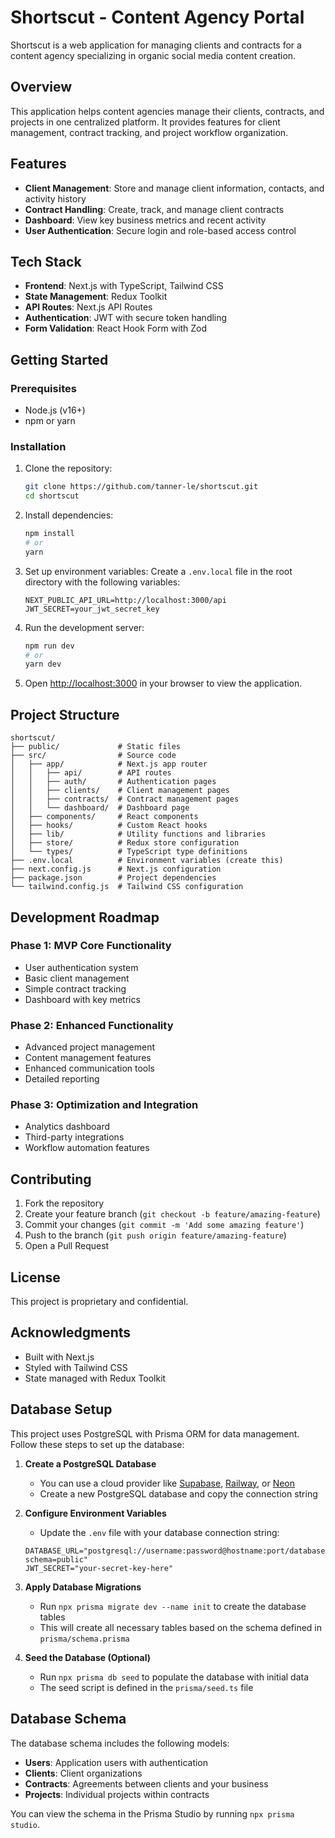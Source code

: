 # Shortscut - Content Agency Portal

Shortscut is a web application for managing clients and contracts for a content agency specializing in organic social media content creation.

## Overview

This application helps content agencies manage their clients, contracts, and projects in one centralized platform. It provides features for client management, contract tracking, and project workflow organization.

## Features

- **Client Management**: Store and manage client information, contacts, and activity history
- **Contract Handling**: Create, track, and manage client contracts
- **Dashboard**: View key business metrics and recent activity
- **User Authentication**: Secure login and role-based access control

## Tech Stack

- **Frontend**: Next.js with TypeScript, Tailwind CSS
- **State Management**: Redux Toolkit
- **API Routes**: Next.js API Routes
- **Authentication**: JWT with secure token handling
- **Form Validation**: React Hook Form with Zod

## Getting Started

### Prerequisites

- Node.js (v16+)
- npm or yarn

### Installation

1. Clone the repository:
   ```bash
   git clone https://github.com/tanner-le/shortscut.git
   cd shortscut
   ```

2. Install dependencies:
   ```bash
   npm install
   # or
   yarn
   ```

3. Set up environment variables:
   Create a `.env.local` file in the root directory with the following variables:
   ```
   NEXT_PUBLIC_API_URL=http://localhost:3000/api
   JWT_SECRET=your_jwt_secret_key
   ```

4. Run the development server:
   ```bash
   npm run dev
   # or
   yarn dev
   ```

5. Open [http://localhost:3000](http://localhost:3000) in your browser to view the application.

## Project Structure

```
shortscut/
├── public/             # Static files
├── src/                # Source code
│   ├── app/            # Next.js app router
│   │   ├── api/        # API routes
│   │   ├── auth/       # Authentication pages
│   │   ├── clients/    # Client management pages
│   │   ├── contracts/  # Contract management pages
│   │   └── dashboard/  # Dashboard page
│   ├── components/     # React components
│   ├── hooks/          # Custom React hooks
│   ├── lib/            # Utility functions and libraries
│   ├── store/          # Redux store configuration
│   └── types/          # TypeScript type definitions
├── .env.local          # Environment variables (create this)
├── next.config.js      # Next.js configuration
├── package.json        # Project dependencies
└── tailwind.config.js  # Tailwind CSS configuration
```

## Development Roadmap

### Phase 1: MVP Core Functionality
- User authentication system
- Basic client management
- Simple contract tracking
- Dashboard with key metrics

### Phase 2: Enhanced Functionality
- Advanced project management
- Content management features
- Enhanced communication tools
- Detailed reporting

### Phase 3: Optimization and Integration
- Analytics dashboard
- Third-party integrations
- Workflow automation features

## Contributing

1. Fork the repository
2. Create your feature branch (`git checkout -b feature/amazing-feature`)
3. Commit your changes (`git commit -m 'Add some amazing feature'`)
4. Push to the branch (`git push origin feature/amazing-feature`)
5. Open a Pull Request

## License

This project is proprietary and confidential.

## Acknowledgments

- Built with Next.js
- Styled with Tailwind CSS
- State managed with Redux Toolkit

## Database Setup

This project uses PostgreSQL with Prisma ORM for data management. Follow these steps to set up the database:

1. **Create a PostgreSQL Database**
   - You can use a cloud provider like [Supabase](https://supabase.com/), [Railway](https://railway.app/), or [Neon](https://neon.tech/)
   - Create a new PostgreSQL database and copy the connection string

2. **Configure Environment Variables**
   - Update the `.env` file with your database connection string:
   ```
   DATABASE_URL="postgresql://username:password@hostname:port/database?schema=public"
   JWT_SECRET="your-secret-key-here"
   ```

3. **Apply Database Migrations**
   - Run `npx prisma migrate dev --name init` to create the database tables
   - This will create all necessary tables based on the schema defined in `prisma/schema.prisma`

4. **Seed the Database (Optional)**
   - Run `npx prisma db seed` to populate the database with initial data
   - The seed script is defined in the `prisma/seed.ts` file

## Database Schema

The database schema includes the following models:

- **Users**: Application users with authentication
- **Clients**: Client organizations
- **Contracts**: Agreements between clients and your business
- **Projects**: Individual projects within contracts

You can view the schema in the Prisma Studio by running `npx prisma studio`.
